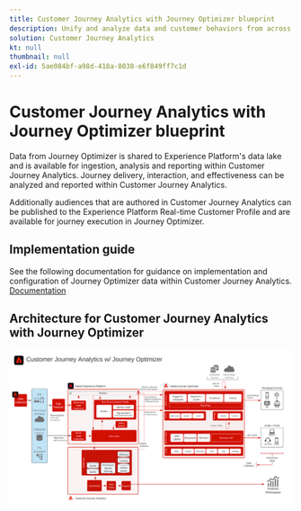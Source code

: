 ```yaml
---
title: Customer Journey Analytics with Journey Optimizer blueprint
description: Unify and analyze data and customer behaviors from across the customer journey in Customer Journey Analytics including delivery and interaction data from Journey Optimizer.
solution: Customer Journey Analytics
kt: null
thumbnail: null
exl-id: 5ae084bf-a98d-418a-8038-e6f849ff7c1d
---
```

# Customer Journey Analytics with Journey Optimizer blueprint

Data from Journey Optimizer is shared to Experience Platform's data lake and is available for ingestion, analysis and reporting within Customer Journey Analytics. Journey delivery, interaction, and effectiveness can be analyzed and reported within Customer Journey Analytics.

Additionally audiences that are authored in Customer Journey Analytics can be published to the Experience Platform Real-time Customer Profile and are available for journey execution in Journey Optimizer.

## Implementation guide

See the following documentation for guidance on implementation and configuration of Journey Optimizer data within Customer Journey Analytics. [Documentation](https://experienceleague.adobe.com/docs/journey-optimizer/using/reporting/reports/sharing-overview.html)

## Architecture for Customer Journey Analytics with Journey Optimizer

![Architecture diagram](assets/CJA_AJO.svg)
